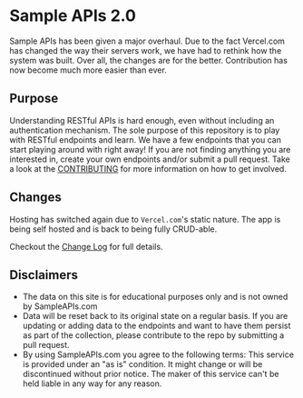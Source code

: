 # Sample APIs 2.0

Sample APIs has been given a major overhaul. Due to the fact Vercel.com has changed the way their servers work, we have had to rethink how the system was built. Over all, the changes are for the better. Contribution has now become much more easier than ever.

## Purpose

Understanding RESTful APIs is hard enough, even without including an authentication mechanism. The sole purpose of this repository is to play with RESTful endpoints and learn. We have a few endpoints that you can start playing around with right away! If you are not finding anything you are interested in, create your own endpoints and/or submit a pull request. Take a look at the [CONTRIBUTING](https://github.com/jermbo/SampleAPIs/blob/master/CONTRIBUTING.md) for more information on how to get involved.

## Changes

Hosting has switched again due to `Vercel.com`'s static nature. The app is being self hosted and is back to being fully CRUD-able. 

Checkout the [Change Log](https://github.com/jermbo/SampleAPIs/blob/master/Change_log.md) for full details.

## Disclaimers

- The data on this site is for educational purposes only and is not owned by SampleAPIs.com
- Data will be reset back to its original state on a regular basis. If you are updating or adding data to the endpoints and want to have them persist as part of the collection, please contribute to the repo by submitting a pull request.
- By using SampleAPIs.com you agree to the following terms: This service is provided under an "as is" condition. It might change or will be discontinued without prior notice. The maker of this service can't be held liable in any way for any reason.
